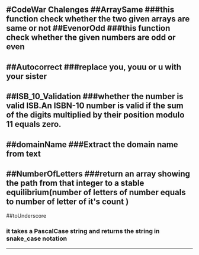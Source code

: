 #CodeWar Chalenges
##ArraySame
###this function check whether the two given arrays are same or not
##EvenorOdd
###this function check whether the given numbers are odd or even
-------------------------------------------------------------------------------------------------------------------
##Autocorrect
###replace you, youu or u  with your sister
-------------------------------------------------------------------------------------------------------------------
##ISB_10_Validation
###whether the number is valid ISB.An ISBN-10 number is valid if the sum of the digits multiplied by their position modulo 11 equals zero.
-------------------------------------------------------------------------------------------------------------------
##domainName
###Extract the domain name from text
-------------------------------------------------------------------------------------------------------------------
##NumberOfLetters
###return an array showing the path from that integer to a stable equilibrium(number of letters of number equals to number of letter of it's count )
-------------------------------------------------------------------------------------------------------------------
##toUnderscore
### it takes a PascalCase string and returns the string in snake_case notation
-------------------------------------------------------------------------------------------------------------------
